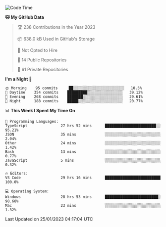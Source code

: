 <!--START_SECTION:waka-->
![Code Time](http://img.shields.io/badge/Code%20Time-3%2C547%20hrs%2059%20mins-blue)

**🐱 My GitHub Data** 

> 🏆 238 Contributions in the Year 2023
 > 
> 📦 638.0 kB Used in GitHub's Storage 
 > 
> 🚫 Not Opted to Hire
 > 
> 📜 14 Public Repositories 
 > 
> 🔑 61 Private Repositories  
 > 
**I'm a Night 🦉** 

```text
🌞 Morning    95 commits     ██░░░░░░░░░░░░░░░░░░░░░░░   10.5% 
🌆 Daytime    354 commits    █████████░░░░░░░░░░░░░░░░   39.12% 
🌃 Evening    268 commits    ███████░░░░░░░░░░░░░░░░░░   29.61% 
🌙 Night      188 commits    █████░░░░░░░░░░░░░░░░░░░░   20.77%

```


📊 **This Week I Spent My Time On** 

```text
💬 Programming Languages: 
TypeScript               27 hrs 52 mins      ███████████████████████░░   95.21% 
JSON                     35 mins             ░░░░░░░░░░░░░░░░░░░░░░░░░   2.04% 
Other                    24 mins             ░░░░░░░░░░░░░░░░░░░░░░░░░   1.42% 
Bash                     13 mins             ░░░░░░░░░░░░░░░░░░░░░░░░░   0.77% 
JavaScript               5 mins              ░░░░░░░░░░░░░░░░░░░░░░░░░   0.32%

🔥 Editors: 
VS Code                  29 hrs 16 mins      █████████████████████████   100.0%

💻 Operating System: 
Windows                  28 hrs 53 mins      ████████████████████████░   98.68% 
Mac                      23 mins             ░░░░░░░░░░░░░░░░░░░░░░░░░   1.32%

```


 Last Updated on 25/01/2023 04:17:04 UTC
<!--END_SECTION:waka-->

